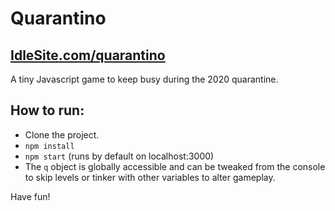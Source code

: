 # Quarantino
## [IdleSite.com/quarantino](https://www.idlesite.com/quarantino)

A tiny Javascript game to keep busy during the 2020 quarantine.
## How to run:
- Clone the project.
- `npm install`
- `npm start` (runs by default on localhost:3000)
- The `q` object is globally accessible and can be tweaked from the console to skip levels or tinker with other variables to alter gameplay. 

Have fun! 
